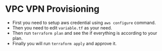 # VPC VPN Provisioning

* First you need to setup aws credential using `aws configure` command.
* Then you need to edit `variable.tf` as your need.
* Then run `terraform plan` and see the if everything is according to your plan.
* Finally you will run `terraform apply` and approve it.
